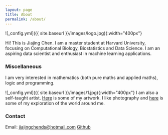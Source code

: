 ```yaml
---
layout: page
title: About
permalink: /about/
---
```


![_config.yml]({{ site.baseurl }}/images/logo.jpg){:width="400px"}

Hi! This is Jiajing Chen. I am a master student at Harvard University, focusing on Computational Biology, Biostatistics and Data Science. I am an aspiring data scientist and enthusiast in machine learning applications.


### Miscellaneous

I am very interested in mathematics (both pure maths and applied maths), logic and programming.

![_config.yml]({{ site.baseurl }}/images/1.jpg){:width="400px"}
I am also a self-taught artist. [Here](https://jiajingchen.github.io/arts/) is some of my artwork. I like photography and [here](https://jiajingchen.github.io/photos/) is some of my exploration of the world around me.

### Contact
Email: jiajingchends@hotmail.com
[Github](https://github.com/jiajingchen)